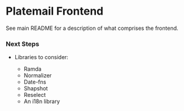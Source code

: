 # Platemail Frontend

See main README for a description of what comprises the frontend.

### Next Steps

- Libraries to consider:

  - Ramda
  - Normalizer
  - Date-fns
  - Shapshot
  - Reselect
  - An i18n library
